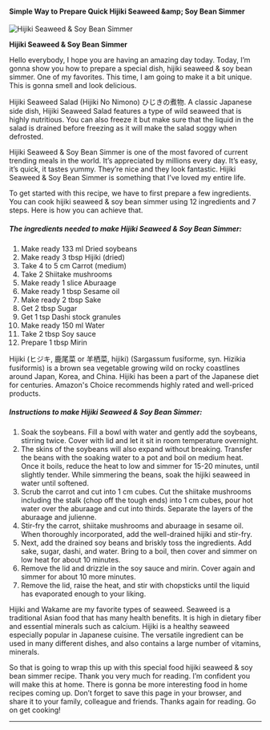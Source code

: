             

#### Simple Way to Prepare Quick Hijiki Seaweed &amp;amp; Soy Bean Simmer

![Hijiki Seaweed &amp; Soy Bean Simmer](https://img-global.cpcdn.com/recipes/5979057452744704/751x532cq70/hijiki-seaweed-soy-bean-simmer-recipe-main-photo.jpg)

**Hijiki Seaweed &amp; Soy Bean Simmer**

Hello everybody, I hope you are having an amazing day today. Today, I’m gonna show you how to prepare a special dish, hijiki seaweed & soy bean simmer. One of my favorites. This time, I am going to make it a bit unique. This is gonna smell and look delicious.

Hijiki Seaweed Salad (Hijiki No Nimono) ひじきの煮物. A classic Japanese side dish, Hijiki Seaweed Salad features a type of wild seaweed that is highly nutritious. You can also freeze it but make sure that the liquid in the salad is drained before freezing as it will make the salad soggy when defrosted.

Hijiki Seaweed & Soy Bean Simmer is one of the most favored of current trending meals in the world. It’s appreciated by millions every day. It’s easy, it’s quick, it tastes yummy. They’re nice and they look fantastic. Hijiki Seaweed & Soy Bean Simmer is something that I’ve loved my entire life.

To get started with this recipe, we have to first prepare a few ingredients. You can cook hijiki seaweed & soy bean simmer using 12 ingredients and 7 steps. Here is how you can achieve that.

##### The ingredients needed to make Hijiki Seaweed & Soy Bean Simmer:

1.  Make ready 133 ml Dried soybeans
2.  Make ready 3 tbsp Hijiki (dried)
3.  Take 4 to 5 cm Carrot (medium)
4.  Take 2 Shiitake mushrooms
5.  Make ready 1 slice Aburaage
6.  Make ready 1 tbsp Sesame oil
7.  Make ready 2 tbsp Sake
8.  Get 2 tbsp Sugar
9.  Get 1 tsp Dashi stock granules
10.  Make ready 150 ml Water
11.  Take 2 tbsp Soy sauce
12.  Prepare 1 tbsp Mirin

Hijiki (ヒジキ, 鹿尾菜 or 羊栖菜, hijiki) (Sargassum fusiforme, syn. Hizikia fusiformis) is a brown sea vegetable growing wild on rocky coastlines around Japan, Korea, and China. Hijiki has been a part of the Japanese diet for centuries. Amazon's Choice recommends highly rated and well-priced products.

##### Instructions to make Hijiki Seaweed & Soy Bean Simmer:

1.  Soak the soybeans. Fill a bowl with water and gently add the soybeans, stirring twice. Cover with lid and let it sit in room temperature overnight.
2.  The skins of the soybeans will also expand without breaking. Transfer the beans with the soaking water to a pot and boil on medium heat. Once it boils, reduce the heat to low and simmer for 15-20 minutes, until slightly tender. While simmering the beans, soak the hijiki seaweed in water until softened.
3.  Scrub the carrot and cut into 1 cm cubes. Cut the shiitake mushrooms including the stalk (chop off the tough ends) into 1 cm cubes, pour hot water over the aburaage and cut into thirds. Separate the layers of the aburaage and julienne.
4.  Stir-fry the carrot, shiitake mushrooms and aburaage in sesame oil. When thoroughly incorporated, add the well-drained hijiki and stir-fry.
5.  Next, add the drained soy beans and briskly toss the ingredients. Add sake, sugar, dashi, and water. Bring to a boil, then cover and simmer on low heat for about 10 minutes.
6.  Remove the lid and drizzle in the soy sauce and mirin. Cover again and simmer for about 10 more minutes.
7.  Remove the lid, raise the heat, and stir with chopsticks until the liquid has evaporated enough to your liking.

Hijiki and Wakame are my favorite types of seaweed. Seaweed is a traditional Asian food that has many health benefits. It is high in dietary fiber and essential minerals such as calcium. Hijiki is a healthy seaweed especially popular in Japanese cuisine. The versatile ingredient can be used in many different dishes, and also contains a large number of vitamins, minerals.

So that is going to wrap this up with this special food hijiki seaweed & soy bean simmer recipe. Thank you very much for reading. I’m confident you will make this at home. There is gonna be more interesting food in home recipes coming up. Don’t forget to save this page in your browser, and share it to your family, colleague and friends. Thanks again for reading. Go on get cooking!

* * *